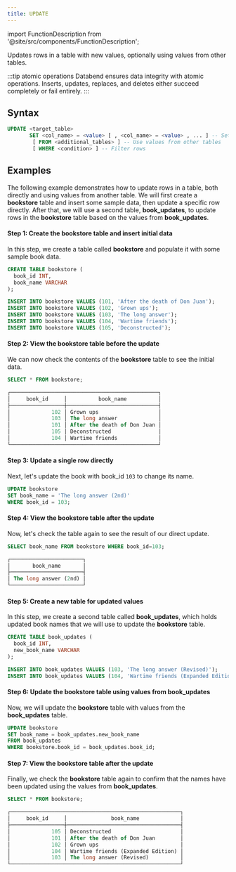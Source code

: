 ```yaml
---
title: UPDATE
---
```

import FunctionDescription from '@site/src/components/FunctionDescription';

<FunctionDescription description="Introduced or updated: v1.2.699"/>

Updates rows in a table with new values, optionally using values from other tables.

:::tip atomic operations
Databend ensures data integrity with atomic operations. Inserts, updates, replaces, and deletes either succeed completely or fail entirely.
:::

## Syntax

```sql
UPDATE <target_table>
       SET <col_name> = <value> [ , <col_name> = <value> , ... ] -- Set new values  
        [ FROM <additional_tables> ] -- Use values from other tables  
        [ WHERE <condition> ] -- Filter rows
```

## Examples

The following example demonstrates how to update rows in a table, both directly and using values from another table. We will first create a **bookstore** table and insert some sample data, then update a specific row directly. After that, we will use a second table, **book_updates**, to update rows in the **bookstore** table based on the values from **book_updates**.

#### Step 1: Create the bookstore table and insert initial data

In this step, we create a table called **bookstore** and populate it with some sample book data.

```sql
CREATE TABLE bookstore (
  book_id INT,
  book_name VARCHAR
);

INSERT INTO bookstore VALUES (101, 'After the death of Don Juan');
INSERT INTO bookstore VALUES (102, 'Grown ups');
INSERT INTO bookstore VALUES (103, 'The long answer');
INSERT INTO bookstore VALUES (104, 'Wartime friends');
INSERT INTO bookstore VALUES (105, 'Deconstructed');
```

#### Step 2: View the bookstore table before the update

We can now check the contents of the **bookstore** table to see the initial data.

```sql
SELECT * FROM bookstore;

┌───────────────────────────────────────────────┐
│     book_id     │          book_name          │
├─────────────────┼─────────────────────────────┤
│             102 │ Grown ups                   │
│             103 │ The long answer             │
│             101 │ After the death of Don Juan │
│             105 │ Deconstructed               │
│             104 │ Wartime friends             │
└───────────────────────────────────────────────┘
```

#### Step 3: Update a single row directly

Next, let's update the book with book_id `103` to change its name.

```sql
UPDATE bookstore 
SET book_name = 'The long answer (2nd)' 
WHERE book_id = 103;
```

#### Step 4: View the bookstore table after the update

Now, let's check the table again to see the result of our direct update.

```sql
SELECT book_name FROM bookstore WHERE book_id=103;

┌───────────────────────┐
│       book_name       │
├───────────────────────┤
│ The long answer (2nd) │
└───────────────────────┘
```

#### Step 5: Create a new table for updated values

In this step, we create a second table called **book_updates**, which holds updated book names that we will use to update the **bookstore** table.

```sql
CREATE TABLE book_updates (
  book_id INT,
  new_book_name VARCHAR
);

INSERT INTO book_updates VALUES (103, 'The long answer (Revised)');
INSERT INTO book_updates VALUES (104, 'Wartime friends (Expanded Edition)');
```

#### Step 6: Update the bookstore table using values from book_updates

Now, we will update the **bookstore** table with values from the **book_updates** table.

```sql
UPDATE bookstore
SET book_name = book_updates.new_book_name
FROM book_updates
WHERE bookstore.book_id = book_updates.book_id;
```

#### Step 7: View the bookstore table after the update

Finally, we check the **bookstore** table again to confirm that the names have been updated using the values from **book_updates**.

```sql
SELECT * FROM bookstore;

┌──────────────────────────────────────────────────────┐
│     book_id     │              book_name             │
├─────────────────┼────────────────────────────────────┤
│             105 │ Deconstructed                      │
│             101 │ After the death of Don Juan        │
│             102 │ Grown ups                          │
│             104 │ Wartime friends (Expanded Edition) │
│             103 │ The long answer (Revised)          │
└──────────────────────────────────────────────────────┘
```
